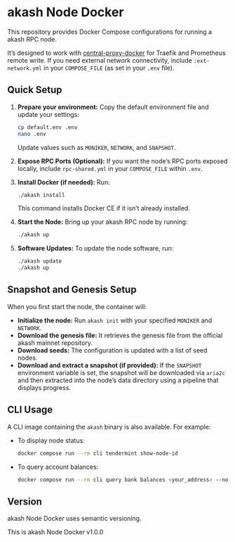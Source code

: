 # akash Node Docker

This repository provides Docker Compose configurations for running a akash RPC node.

It’s designed to work with [central-proxy-docker](https://github.com/CryptoManufaktur-io/central-proxy-docker) for Traefik and Prometheus remote write. If you need external network connectivity, include `:ext-network.yml` in your `COMPOSE_FILE` (as set in your `.env` file).

## Quick Setup

1. **Prepare your environment:**
   Copy the default environment file and update your settings:
   ```bash
   cp default.env .env
   nano .env
   ```
   Update values such as `MONIKER`, `NETWORK`, and `SNAPSHOT`.

2. **Expose RPC Ports (Optional):**
   If you want the node’s RPC ports exposed locally, include `rpc-shared.yml` in your `COMPOSE_FILE` within `.env`.

3. **Install Docker (if needed):**
   Run:
   ```bash
   ./akash install
   ```
   This command installs Docker CE if it isn’t already installed.

4. **Start the Node:**
   Bring up your akash RPC node by running:
   ```bash
   ./akash up
   ```

5. **Software Updates:**
   To update the node software, run:
   ```bash
   ./akash update
   ./akash up
   ```

## Snapshot and Genesis Setup

When you first start the node, the container will:

- **Initialize the node:**
  Run `akash init` with your specified `MONIKER` and `NETWORK`.
- **Download the genesis file:**
  It retrieves the genesis file from the official akash mainnet repository.
- **Download seeds:**
  The configuration is updated with a list of seed nodes.
- **Download and extract a snapshot (if provided):**
  If the `SNAPSHOT` environment variable is set, the snapshot will be downloaded via `aria2c` and then extracted into the node’s data directory using a pipeline that displays progress.

## CLI Usage

A CLI image containing the `akash` binary is also available. For example:
- To display node status:
  ```bash
  docker compose run --rm cli tendermint show-node-id
  ```
- To query account balances:
  ```bash
  docker compose run --rm cli query bank balances <your_address> --node http://akash:26657/
  ```

## Version

akash Node Docker uses semantic versioning.

This is akash Node Docker v1.0.0
